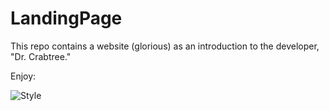 # LandingPage
This repo contains a website (glorious) as an introduction to the developer, "Dr. Crabtree." 

Enjoy:

![Style](https://media.giphy.com/media/1oJlW0SGaIoqliX1bJ/source.gif)
